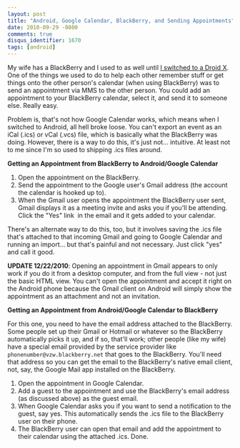 ```yaml
---
layout: post
title: "Android, Google Calendar, BlackBerry, and Sending Appointments"
date: 2010-09-29 -0800
comments: true
disqus_identifier: 1670
tags: [android]
---
```

My wife has a BlackBerry and I used to as well until [I switched to a
Droid
X](/archive/2010/09/28/tips-for-a-new-droid-x-owner-from-a-new.aspx).
One of the things we used to do to help each other remember stuff or get
things onto the other person's calendar (when using BlackBerry) was to
send an appointment via MMS to the other person. You could add an
appointment to your BlackBerry calendar, select it, and send it to
someone else. Really easy.

Problem is, that's not how Google Calendar works, which means when I
switched to Android, all hell broke loose. You can't export an event as
an iCal (.ics) or vCal (.vcs) file, which is basically what the
BlackBerry was doing. However, there is a way to do this, it's just
not... intuitive. At least not to me since I'm so used to shipping .ics
files around.

**Getting an Appointment from BlackBerry to Android/Google Calendar**

1.  Open the appointment on the BlackBerry.
2.  Send the appointment to the Google user's Gmail address (the account
    the calendar is hooked up to).
3.  When the Gmail user opens the appointment the BlackBerry user sent,
    Gmail displays it as a meeting invite and asks you if you'll be
    attending. Click the "Yes" link  in the email and it gets added to
    your calendar.

There's an alternate way to do this, too, but it involves saving the
.ics file that's attached to that incoming Gmail and going to Google
Calendar and running an import... but that's painful and not necessary.
Just click "yes" and call it good.

**UPDATE 12/22/2010**: Opening an appointment in Gmail appears to only
work if you do it from a desktop computer, and from the full view - not
just the basic HTML view. You can't open the appointment and accept it
right on the Android phone because the Gmail client on Android will
simply show the appointment as an attachment and not an invitation.

**Getting an Appointment from Android/Google Calendar to BlackBerry**

For this one, you need to have the email address attached to the
BlackBerry. Some people set up their Gmail or Hotmail or whatever so the
BlackBerry automatically picks it up, and if so, that'll work; other
people (like my wife) have a special email provided by the service
provider like `phonenumber@vzw.blackberry.net` that goes to the
BlackBerry. You'll need that address so you can get the email to the
BlackBerry's native email client, not, say, the Google Mail app
installed on the BlackBerry.

1.  Open the appointment in Google Calendar.
2.  Add a guest to the appointment and use the BlackBerry's email
    address (as discussed above) as the guest email.
3.  When Google Calendar asks you if you want to send a notification to
    the guest, say yes. This automatically sends the .ics file to the
    BlackBerry user on their phone.
4.  The BlackBerry user can open that email and add the appointment to
    their calendar using the attached .ics. Done.


